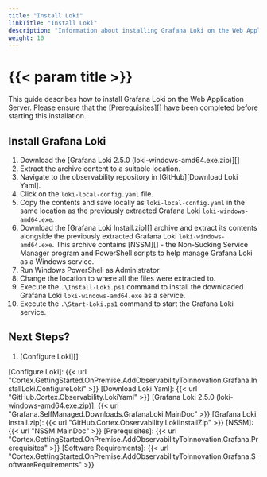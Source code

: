 ```yaml
---
title: "Install Loki"
linkTitle: "Install Loki"
description: "Information about installing Grafana Loki on the Web Application Server."
weight: 10
---
```


# {{< param title >}}

This guide describes how to install Grafana Loki on the Web Application Server. Please ensure that the [Prerequisites][] have been completed before starting this installation.

## Install Grafana Loki

1. Download the [Grafana Loki 2.5.0 (loki-windows-amd64.exe.zip)][]
1. Extract the archive content to a suitable location.
1. Navigate to the observability repository in [GitHub][Download Loki Yaml].
1. Click on the `loki-local-config.yaml` file.
1. Copy the contents and save locally as `loki-local-config.yaml` in the same location as the previously extracted Grafana Loki `loki-windows-amd64.exe`.
1. Download the [Grafana Loki Install.zip][] archive and extract its contents alongside the previously extracted Grafana Loki `loki-windows-amd64.exe`.
This archive contains [NSSM][] - the Non-Sucking Service Manager program and PowerShell scripts to help manage Grafana Loki as a Windows service.
1. Run Windows PowerShell as Administrator
1. Change the location to where all the files were extracted to.
1. Execute the `.\Install-Loki.ps1` command to install the downloaded Grafana Loki `loki-windows-amd64.exe` as a service.
1. Execute the `.\Start-Loki.ps1` command to start the Grafana Loki service.

## Next Steps?

1. [Configure Loki][]

[Configure Loki]: {{< url "Cortex.GettingStarted.OnPremise.AddObservabilityToInnovation.Grafana.InstallLoki.ConfigureLoki" >}}
[Download Loki Yaml]: {{< url "GitHub.Cortex.Observability.LokiYaml" >}}
[Grafana Loki 2.5.0 (loki-windows-amd64.exe.zip)]: {{< url "Grafana.SelfManaged.Downloads.GrafanaLoki.MainDoc" >}}
[Grafana Loki Install.zip]: {{< url "GitHub.Cortex.Observability.LokiInstallZip" >}}
[NSSM]: {{< url "NSSM.MainDoc" >}}
[Prerequisites]: {{< url "Cortex.GettingStarted.OnPremise.AddObservabilityToInnovation.Grafana.Prerequisites" >}}
[Software Requirements]: {{< url "Cortex.GettingStarted.OnPremise.AddObservabilityToInnovation.Grafana.SoftwareRequirements" >}}
